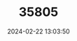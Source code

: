 ---
title: "35805"
category: "Pouteria aristata"
draft: false
date: 2024-02-22 13:03:50
languages:
  Spanish; Castilian: ["chicharrón manajú", "Chicharrón manajú"]
---